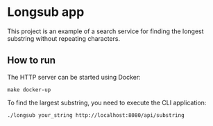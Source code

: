 # Longsub app

This project is an example of a search service for finding the longest substring without repeating characters.

## How to run

The HTTP server can be started using Docker:

```shell
make docker-up
```

To find the largest substring, you need to execute the CLI application:

```shell
./longsub your_string http://localhost:8080/api/substring
```
